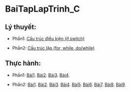 # BaiTapLapTrinh_C
## Lý thuyết: 

- Phần1: [Cấu trúc điều kiện (if,switch)](https://hoctructuyencntt.github.io/NNLT/Bai03.html)

- Phần2: [Cấu trúc lặp (for, while, do/while)](https://hoctructuyencntt.github.io/NNLT/Bai04.html)

## Thực hành:

- Phần1: 
[Bài1](https://www.jdoodle.com/embed/v0/5AUi).
[Bài2](https://www.jdoodle.com/embed/v0/5AWm).
[Bài3](https://www.jdoodle.com/embed/v0/5G1T).
[Bài4](https://www.jdoodle.com/embed/v0/5B1Z).

- Phần2:
[Bài1](https://www.jdoodle.com/embed/v0/5D7T).
[Bài2](https://www.jdoodle.com/embed/v0/5G28).
[Bài3](https://www.jdoodle.com/embed/v0/5D8O).
[Bài4](https://www.jdoodle.com/embed/v0/5D9l).
[Bài5](https://www.jdoodle.com/embed/v0/5Dqn).
[Bài6](https://www.jdoodle.com/embed/v0/5Ddk).
[Bài7](https://www.jdoodle.com/embed/v0/5DeA).
[Bài8](https://www.jdoodle.com/embed/v0/5Dpz).
[Bài9](https://www.jdoodle.com/embed/v0/5DpI).
